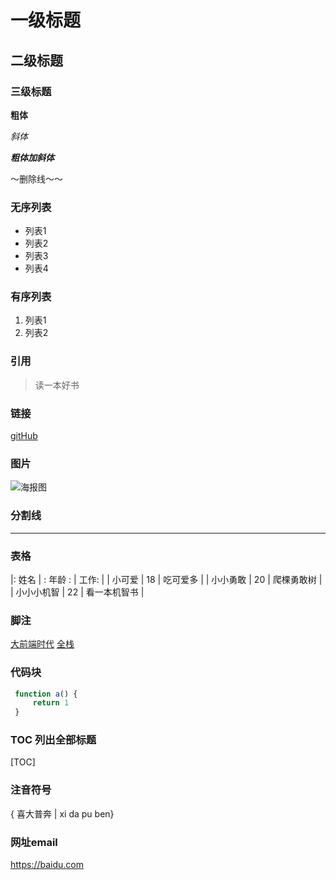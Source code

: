 # 一级标题

## 二级标题

### 三级标题

**粗体**

*斜体*

***粗体加斜体***

～删除线～～

### 无序列表
- 列表1
- 列表2
 - 列表3
 - 列表4

### 有序列表
1. 列表1
2. 列表2

### 引用
> 读一本好书

### 链接
[gitHub](https://github.com/CoderYinmy)

### 图片
![海报图](https://lucky-nft.oss-cn-beijing.aliyuncs.com/verify/bg/bg_double_11.png)

### 分割线

---

### 表格
|: 姓名 | : 年龄 : | 工作: | 
| 小可爱 |  18  | 吃可爱多 |
| 小小勇敢 |  20  | 爬棵勇敢树 |
| 小小小机智 |  22  | 看一本机智书 |

### 脚注
[大前端时代](https://baidu.com)
[全栈]( 是指掌握多种技能，并能利用多种技能独立完成产品的人。 '什么是全栈工程师: ')

### 代码块
```js
 function a() {
     return 1
 }

```
### TOC 列出全部标题
[TOC]

### 注音符号
{ 喜大普奔 | xi da pu ben}

### 网址email
<https://baidu.com>
